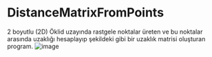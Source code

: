 # DistanceMatrixFromPoints
2 boyutlu (2D) Öklid uzayında rastgele noktalar üreten ve bu noktalar arasında uzaklığı hesaplayıp şekildeki gibi bir uzaklık matrisi oluşturan program.
![image](https://user-images.githubusercontent.com/82982256/121251951-1a8a4280-c8b0-11eb-8a7d-fc5cbd6b570d.png)
